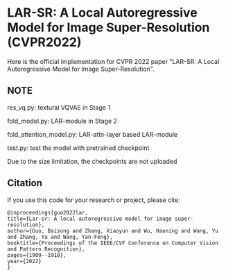 # LAR-SR: A Local Autoregressive Model for Image Super-Resolution (CVPR2022)

Here is the official implementation for CVPR 2022 paper "LAR-SR: A Local Autoregressive Model for Image Super-Resolution".

## NOTE

res_vq.py: textural VQVAE in Stage 1

fold_model.py: LAR-module in Stage 2

fold_attention_model.py: LAR-attn-layer based LAR-module

test.py: test the model with pretrained checkpoint

Due to the size limitation, the checkpoints are not uploaded

## Citation
If you use this code for your research or project, please cite:

    @inproceedings{guo2022lar,
    title={Lar-sr: A local autoregressive model for image super-resolution},
    author={Guo, Baisong and Zhang, Xiaoyun and Wu, Haoning and Wang, Yu and Zhang, Ya and Wang, Yan-Feng},
    booktitle={Proceedings of the IEEE/CVF Conference on Computer Vision and Pattern Recognition},
    pages={1909--1918},
    year={2022}
    }